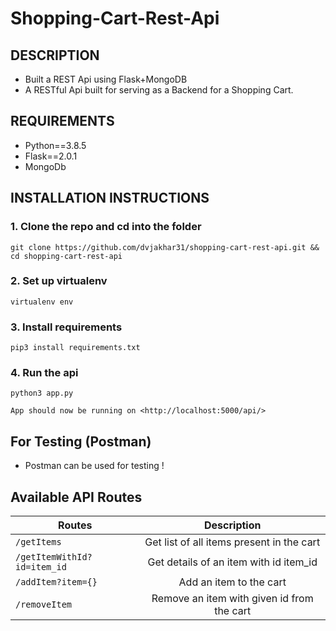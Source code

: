 # Shopping-Cart-Rest-Api

## DESCRIPTION

 -    Built a REST Api using Flask+MongoDB
 -    A RESTful Api built for serving as a Backend for a Shopping Cart.

## REQUIREMENTS

 - Python==3.8.5
 - Flask==2.0.1
 - MongoDb

## INSTALLATION INSTRUCTIONS

### 1. Clone the repo and cd into the folder

    git clone https://github.com/dvjakhar31/shopping-cart-rest-api.git && cd shopping-cart-rest-api
    
### 2. Set up virtualenv

    virtualenv env
    
### 3. Install requirements

    pip3 install requirements.txt
    
### 4. Run the api

    python3 app.py
    
    App should now be running on <http://localhost:5000/api/>


## For Testing (Postman)
- Postman can be used for testing !

## Available API Routes

| Routes        | Description           | 
| ------------- |:-------------:|
| `/getItems`   |Get list of all items present in the cart|
| `/getItemWithId?id=item_id`     | Get details of an item with id item_id |     
| `/addItem?item={}`| Add an item to the cart |    
| `/removeItem` | Remove an item with given id from the cart |

